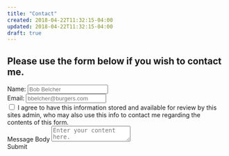 ```yaml
---
title: "Contact"
created: 2018-04-22T11:32:15-04:00
updated: 2018-04-22T11:32:15-04:00
draft: true
---
```

Please use the form below if you wish to contact me.
---
<form class="ui form" netlify>
    <div class="field">
        <label>Name:</label>
        <input type="text" name="name" value="" placeholder="Bob Belcher">
    </div>
    <div class="field" pattern="[a-z0-9A-Z]" required>
        <label>Email:</label>
        <input type="email" name="email" value="" placeholder="bbelcher@burgers.com" pattern="[a-z0-9._%+-]+@[a-z0-9.-]+\.[a-z]{2,3}$" required>
    </div>
    <div class="field">
        <div class="ui checkbox">
            <input type="checkbox" class="hidden" tabindex="0" required>
            <label>I agree to have this information stored and available for review by this sites admin, who may also use this info to contact me regarding the contents of this form.</label>
        </div>
    </div>
    <div class="field">
        <label>Message Body</label>
        <textarea rows="2" name="content" placeholder="Enter your content here." required></textarea>
    </div>
    <div data-netlify-recaptcha></div>
    <div class="ui submit button">Submit</div>
</form>
